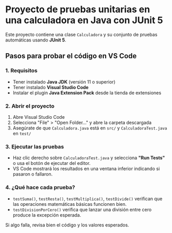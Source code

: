# Proyecto de pruebas unitarias en una calculadora en Java con JUnit 5

Este proyecto contiene una clase `Calculadora` y su conjunto de pruebas automáticas usando **JUnit 5**.

## Pasos para probar el código en VS Code

### 1. Requisitos

- Tener instalado **Java JDK** (versión 11 o superior)
- Tener instalado **Visual Studio Code**
- Instalar el plugin **Java Extension Pack** desde la tienda de extensiones

### 2. Abrir el proyecto

1. Abre Visual Studio Code
2. Selecciona "File" > "Open Folder..." y abre la carpeta descargada
3. Asegúrate de que `Calculadora.java` está en `src/` y `CalculadoraTest.java` en `test/`

### 3. Ejecutar las pruebas

- Haz clic derecho sobre `CalculadoraTest.java` y selecciona **"Run Tests"** o usa el botón de ejecutar del editor.
- VS Code mostrará los resultados en una ventana inferior indicando si pasaron o fallaron.

### 4. ¿Qué hace cada prueba?

- `testSuma()`, `testResta()`, `testMultiplica()`, `testDivide()` verifican que las operaciones matemáticas básicas funcionen bien.
- `testDivisionPorCero()` verifica que lanzar una división entre cero produce la excepción esperada.

Si algo falla, revisa bien el código y los valores esperados.
